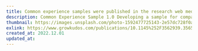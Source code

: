 ```yaml
---
title: Common experience samples were published in the research web media "Kudos".
description: Common Experience Sample 1.0 Developing a sample for comparing the characteristics of haptic displays" submitted to VRST2022 has been published in Kudos, a research web media.
thumbnail: https://images.unsplash.com/photo-1592477725143-2e57dc728f0a?crop=entropy&cs=tinysrgb&fit=max&fm=jpg&ixid=Mnw1MzM4NXwwfDF8c2VhcmNofDN8fGhhcHRpY3xlbnwwfDB8fHwxNjY5MTY4MjEz&ixlib=rb-4.0.3&q=80&w=1080&w=1304
exlink: https://www.growkudos.com/publications/10.1145%252F3562939.3565649/reader
created_at: 2022.12.01
updated_at:
---
```


<!-- ---
title: 共通体験サンプルが研究ウェブメディア「Kudos」に掲載されました。
description: VRST2022に投稿した「Common Experience Sample 1.0：Developing a sample for comparing the characteristics of haptic displays」が研究webメディア「Kudos」に掲載されました。
thumbnail: https://images.unsplash.com/photo-1592477725143-2e57dc728f0a?crop=entropy&cs=tinysrgb&fit=max&fm=jpg&ixid=Mnw1MzM4NXwwfDF8c2VhcmNofDN8fGhhcHRpY3xlbnwwfDB8fHwxNjY5MTY4MjEz&ixlib=rb-4.0.3&q=80&w=1080&w=1304
exlink: https://www.growkudos.com/publications/10.1145%252F3562939.3565649/reader
created_at: 2022.12.01
updated_at:
--- -->
